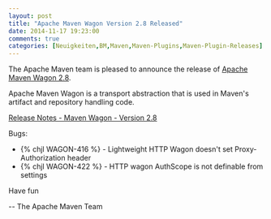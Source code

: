 ```yaml
---
layout: post
title: "Apache Maven Wagon Version 2.8 Released"
date: 2014-11-17 19:23:00
comments: true
categories: [Neuigkeiten,BM,Maven,Maven-Plugins,Maven-Plugin-Releases]
---
```

The Apache Maven team is pleased to announce the release of 
[Apache Maven Wagon 2.8](http://maven.apache.org/wagon/).

Apache Maven Wagon is a transport abstraction that is used in Maven's
artifact and repository handling code.


[Release Notes - Maven Wagon - Version 2.8](http://jira.codehaus.org/secure/ReleaseNote.jspa?projectId=10335&version=20613)

Bugs:

 * {% chjl WAGON-416 %} - Lightweight HTTP Wagon doesn't set Proxy-Authorization header
 * {% chjl WAGON-422 %} - HTTP wagon AuthScope is not definable from settings


Have fun

-- The Apache Maven Team
